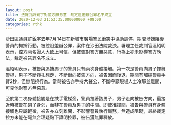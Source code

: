```yaml
---
layout: post
title: 法庭指許銳宇對警方無惡意　裁定阻差辦公罪名不成立
date: 2020-12-03 21:53:35.000000000 +08:00
categories: rthk
---
```


沙田區議員許銳宇去年7月14日在新城市廣場警民衝突中協助調停，期間涉嫌阻礙警員的拘捕行動，被控阻差辦公罪，案件在沙田法院裁決。署理主任裁判官溫紹明表示，控方兩名證人大致上可信，但被告對警方無惡意，行為上亦未影響警方執法，裁定被告罪名不成立。

溫紹明表示，被告與追捕男子的警員只有兩次身體接觸。第一次是警員向男子揮舞警棍，男子不斷掙扎想走，不斷衝向被告方向，被告因而後退，期間有觸碰警員手臂2秒，但無阻撓行為。當時被告亦手持大聲公，不斷呼籲現場人士冷靜並離開，可見他對警方無惡意。

至於第二次身體接觸是在扶手電梯旁，警員拉著該男子，男子走向被告方向，最接近時被告在男子身旁，而非在警員及男子的中間。即使推撞間，被告與警員有身體接觸也只屬輕微，被告亦立刻離開，不影響警員執行職務，無造成阻礙，最終裁定控方未能在毫無合理疑點下證明控罪，被告獲無罪釋放。

